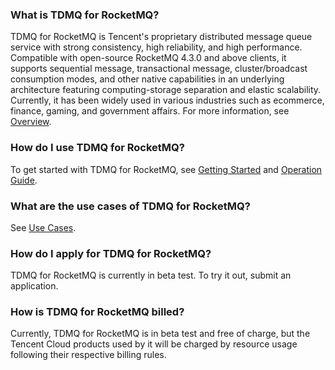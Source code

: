 ### What is TDMQ for RocketMQ?
TDMQ for RocketMQ is Tencent's proprietary distributed message queue service with strong consistency, high reliability, and high performance. Compatible with open-source RocketMQ 4.3.0 and above clients, it supports sequential message, transactional message, cluster/broadcast consumption modes, and other native capabilities in an underlying architecture featuring computing-storage separation and elastic scalability. Currently, it has been widely used in various industries such as ecommerce, finance, gaming, and government affairs. For more information, see [Overview](https://intl.cloud.tencent.com/document/product/1113/43104).

### How do I use TDMQ for RocketMQ?
To get started with TDMQ for RocketMQ, see [Getting Started](https://intl.cloud.tencent.com/document/product/1113/43119) and [Operation Guide](https://intl.cloud.tencent.com/document/product/1113/43122).

### What are the use cases of TDMQ for RocketMQ?
See [Use Cases](https://intl.cloud.tencent.com/document/product/1113/43114).


### How do I apply for TDMQ for RocketMQ?
TDMQ for RocketMQ is currently in beta test. To try it out, submit an application.

### How is TDMQ for RocketMQ billed?
Currently, TDMQ for RocketMQ is in beta test and free of charge, but the Tencent Cloud products used by it will be charged by resource usage following their respective billing rules.


